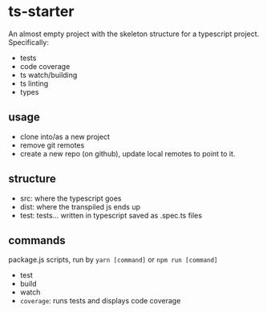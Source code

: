 # ts-starter

An almost empty project with the skeleton structure for a typescript project. Specifically:
- tests
- code coverage
- ts watch/building
- ts linting
- types

## usage

- clone into/as a new project
- remove git remotes
- create a new repo (on github), update local remotes to point to it.

## structure

- src: where the typescript goes
- dist: where the transpiled js ends up
- test: tests... written in typescript saved as .spec.ts files

## commands

package.js scripts, run by `yarn [command]` or `npm run [command]`

- test
- build
- watch
- `coverage`: runs tests and displays code coverage